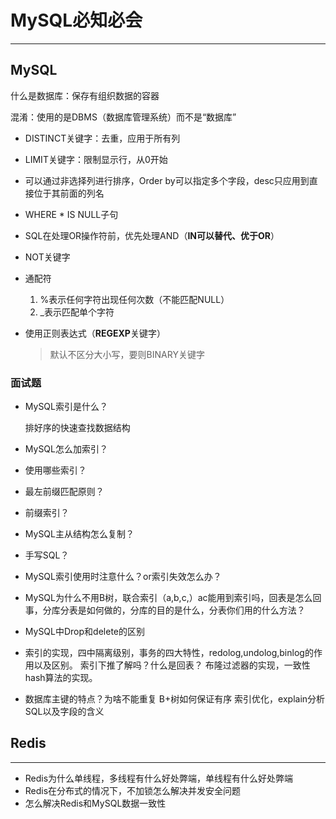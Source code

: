 # MySQL必知必会

---

## MySQL

什么是数据库：保存有组织数据的容器

混淆：使用的是DBMS（数据库管理系统）而不是“数据库”

* DISTINCT关键字：去重，应用于所有列

* LIMIT关键字：限制显示行，从0开始

* 可以通过非选择列进行排序，Order by可以指定多个字段，desc只应用到直接位于其前面的列名

* WHERE * IS NULL子句

* SQL在处理OR操作符前，优先处理AND（**IN可以替代、优于OR**）

* NOT关键字

* 通配符
  1. %表示任何字符出现任何次数（不能匹配NULL）
  2. _表示匹配单个字符
  
* 使用正则表达式（**REGEXP**关键字）

  > 默认不区分大小写，要则BINARY关键字

### 面试题

* MySQL索引是什么？

  排好序的快速查找数据结构

* MySQL怎么加索引？

* 使用哪些索引？

* 最左前缀匹配原则？

* 前缀索引？

* MySQL主从结构怎么复制？

* 手写SQL？

* MySQL索引使用时注意什么？or索引失效怎么办？

* MySQL为什么不用B树，联合索引（a,b,c,）ac能用到索引吗，回表是怎么回事，分库分表是如何做的，分库的目的是什么，分表你们用的什么方法？

* MySQL中Drop和delete的区别

* 索引的实现，四中隔离级别，事务的四大特性，redolog,undolog,binlog的作用以及区别。
  索引下推了解吗？什么是回表？
  布隆过滤器的实现，一致性hash算法的实现。

* 数据库主键的特点？为啥不能重复
  B+树如何保证有序
  索引优化，explain分析SQL以及字段的含义

## Redis

---

* Redis为什么单线程，多线程有什么好处弊端，单线程有什么好处弊端
* Redis在分布式的情况下，不加锁怎么解决并发安全问题
* 怎么解决Redis和MySQL数据一致性

